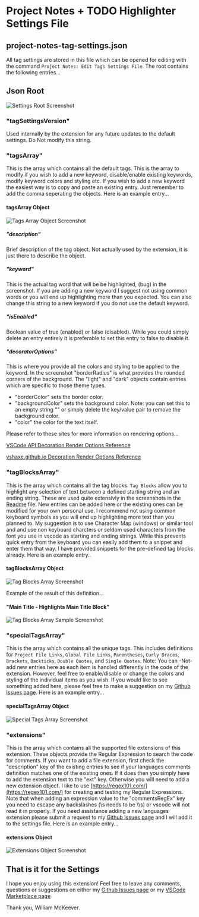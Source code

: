 # Project Notes + TODO Highlighter Settings File

## project-notes-tag-settings.json

All tag settings are stored in this file which can be opened for editing with the command `Project Notes: Edit Tags Settings File`. The root contains the following entries...

## Json Root
![Settings Root Screenshot](./images/SettingsRoot.png)

### "tagSettingsVersion"
Used internally by the extension for any future updates to the default settings. Do Not modify this string.

### "tagsArray"
This is the array which contains all the default tags. This is the array to modify if you wish to add a new keyword, disable/enable existing keywords, modify keyword colors and styling etc. If you wish to add a new keyword the easiest way is to copy and paste an existing entry. Just remember to add the comma seperating the objects. Here is an example entry...

#### tagsArray Object
![Tags Array Object Screenshot](./images/TagsArrayObject.png)

##### "description"
Brief description of the tag object. Not actually used by the extension, it is just there to describe the object.

##### "keyword"
This is the actual tag word that will be be highlighted, (bug) in the screenshot. If you are adding a new keyword I suggest not using common words or you will end up highlighting more than you expected. You can also change this string to a new keyword if you do not use the default keyword.

##### "isEnabled"
Boolean value of true (enabled) or false (disabled). While you could simply delete an entry entirely it is preferable to set this entry to false to disable it.

##### "decoratorOptions"
This is where you provide all the colors and styling to be applied to the keyword. In the screenshot "borderRadius" is what provides the rounded corners of the background. The "light" and "dark" objects contain entries which are specific to those theme types.
 - "borderColor" sets the border color.
 - "backgroundColor" sets the background color. Note: you can set this to an empty string "" or simply delete the key/value pair to remove the background color.
 - "color" the color for the text itself.

 Please refer to these sites for more information on rendering options...

[VSCode API Decoration Render Options Reference](https://code.visualstudio.com/api/references/vscode-api#DecorationRenderOptions)

[vshaxe.github.io Decoration Render Options Reference](https://vshaxe.github.io/vscode-extern/vscode/DecorationRenderOptions.html)

### "tagBlocksArray"
This is the array which contains all the tag blocks. `Tag Blocks` allow you to highlight any selection of text between a defined starting string and an ending string. These are used quite extensivly in the screenshots in the [Readme](README.md) file. New entries can be added here or the existing ones can be modified for your own personal use. I recommend not using common keyboard symbols as you will end up highlighting more text than you planned to. My suggestion is to use Character Map (windows) or similar tool and and use non keyboard charcters or seldom used characters from the font you use in vscode as starting and ending strings. While this prevents quick entry from the keyboard you can easily add them to a snippet and enter them that way. I have provided snippets for the pre-defined tag blocks already. Here is an example entry..

#### tagBlocksArray Object
![Tag Blocks Array Screenshot](./images/TagsBlocksArrayObject.png)

Example of the result of this definition...

#### "Main Title - Highlights Main Title Block"
![Tag Blocks Array Sample Screenshot](./images/TagsBlocksArrayObjectSample.png)

### "specialTagsArray"
This is the array which contains all the unique tags. This includes definitions for `Project File Links`, `Global File Links`, `Parentheses`, `Curly Braces`, `Brackets`, `Backticks`, `Double Quotes`, and `Single Quotes`. Note: You can -Not- add new entries here as each item is handled differently in the code of the extension. However, feel free to enable/disable or change the colors and styling of the individual items as you wish. If you would like to see something added here, please feel free to make a suggestion on my [Github Issues page](https://github.com/willasm/project-notes/issues). Here is an example entry...

#### specialTagsArray Object
![Special Tags Array Screenshot](./images/SpecialTagsArrayObject.png)

### "extensions"
This is the array which contains all the supported file extensions of this extension. These objects provide the Regular Expression to search the code for comments. If you want to add a file extension, first check the "description" key of the existing entries to see if your languages comments definition matches one of the existing ones. If it does then you simply have to add the extension text to the "ext" key. Otherwise you will need to add a new extension object. I like to use [https://regex101.com/](https://regex101.com/) for creating and testing my Regular Expressions. Note that when adding an expression value to the "commentsRegEx" key you need to escape any backslashes (\s needs to be \\\\s) or vscode will not read it in properly. If you need assistance adding a new languages extension please submit a request to my [Github Issues page](https://github.com/willasm/project-notes/issues) and I will add it to the settings file. Here is an example entry...

#### extensions Object
![Extensions Object Screenshot](./images/Extensions.png)

## That is it for the Settings
I hope you enjoy using this extension! Feel free to leave any comments, questions or suggestions on either my [Github Issues page](https://github.com/willasm/project-notes/issues) or my [VSCode Marketplace page](https://marketplace.visualstudio.com/items?itemName=willasm.project-notes)

Thank you, William McKeever.
